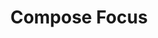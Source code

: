 ---
  id: "1828"
  fieldLayoutId: "89"
  uid: "b633fdbd-903a-4d2f-8eb5-3eab8d5ded53"
  enabled: "1"
  archived: "0"
  dateCreated: "2018-04-12 19:39:44"
  dateUpdated: "2019-01-28 02:47:23"
  siteSettingsId: "1828"
  slug: "compose-focus"
  siteId: "1"
  uri: "patterns/web/entry/compose-focus"
  enabledForSite: "1"
  sectionId: "2"
  typeId: "2"
  authorId: "1"
  postdateCreated: "2018-04-12 19:39:00"
  expirydateCreated: null
  contentId: "1828"
  title: "Compose Focus"
  field_allColorsComputed: null
  field_allColorsComputedIllustration: null
  field_allColorsComputedThumbnail: null
  field_appDescription: null
  field_appDescriptionSentiment: null
  field_audio: "0"
  field_authorFaq: null
  field_bgThumbPosition: "center top"
  field_body: null
  field_captureSize: null
  field_categoriesRaw: "visibility,\nkeeping context"
  field_categoryInPlainText: null
  field_coldThumbTransform: null
  field_colorPalette: null
  field_contributorName: null
  field_contributorUrl: null
  field_coverColor: null
  field_dominantColor: null
  field_externalContributor: "0"
  field_fetchWebsiteData: null
  field_fullName: null
  field_gfycatSource: null
  field_gif: "0"
  field_gumletUrl: null
  field_gumletUrlNoPreParse: null
  field_howHelps: "<p><strong>Keeping Context and Visibility.</strong></p>\n<p>Facebook uses this interaction to create a transition between states. </p>\n<p>This behavior allows users to have differentiated mental models for consuming and composing content which helps the user to remain in context and avoid situations like accidentally posting content.</p>\n<p>This interaction is also a smart alternative to similar techniques like modals that are known to have some visibility issues and therefore perform worse when trying to keep the user in context.</p>"
  field_howWorks: "<p>In the Facebook Web App, the main news feed page has several interaction points. One key interaction point is the creation/sharing of content. To start composing a new post, Facebook users have to click on the text input box that lives above the rest of the news feeds.</p>\n<p><br />When a user clicks on the box with the intention of creating a new post, the whole user interface switches to a different visual mode in which the compose container becomes more visually prominent by being the only component in the page that remains unchanged.</p>\n<p>The rest of the user interface gets obscured by a translucent dark layer. This state change creates a visual effect in which the compose box is the only component grabbing the user's attention.</p>"
  field_iconColors: null
  field_iconComputedColors: null
  field_illustrationSource: null
  field_imagePathRaw: "https://s3-us-west-2.amazonaws.com/waveguideio/captures/waves/facebook-focus.png"
  field_imageTextOcr: null
  field_depthArticleBody: null
  field_lpSentimentScore: null
  field_lpUrl: null
  field_mediaEmbed: "<figure><img src=\"{asset:2078:url||https://s3-us-west-2.amazonaws.com/waveguideio/captures/waves/facebook-focus.png}\" alt=\"\" /></figure>"
  field_mobileId: null
  field_mobileShotSrc: null
  field_newsObject: null
  field_pageFetchJsonString: null
  field_patternSrc: "Facebook"
  field_platformRaw: "Web"
  field_qualityDescription: null
  field_rawResponse: null
  field_readingDuration: null
  field_readingDurationSeconds: null
  field_readingEaseLevel: null
  field_readingEaseScore: null
  field_references: null
  field_screenshotColors: null
  field_screenshotComputedColors: null
  field_sourceFromArchive: null
  field_strategyDescription: null
  field_thumbColors: null
  field_thumbVideoUrl: null
  field_webDescription: null
  field_webTitle: null
  field_what: "<p>This is a solution found in the Facebook Web App. When a user starts writing a post, the container switches to a focus mode where everything in the viewport but the input box, gets obscured under a dark translucent layer.</p>"
  root: null
  lft: null
  rgt: null
  level: null
  structureId: null
  layout: layouts/post.njk
---